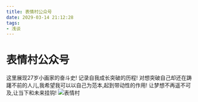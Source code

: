 ```yaml
---
title: 表情村公众号
date: 2029-03-14 21:12:28
tags:
- 浅谈
---
```


# 表情村公众号

这里展现27岁小画家的奋斗史!
记录自我成长突破的历程!
对想突破自己却还在踌躇不前的人儿,我希望我可以以自己为范本,起到带动性的作用!
让梦想不再遥不可及,让当下和未来挂钩!
![表情村](https://qiniu.li-rui.top/表情村.png)

<!--more-->
